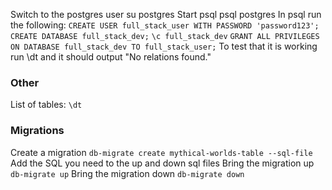 Switch to the postgres user su postgres
Start psql psql postgres
In psql run the following:
`CREATE USER full_stack_user WITH PASSWORD 'password123';`
`CREATE DATABASE full_stack_dev;`
`\c full_stack_dev`
`GRANT ALL PRIVILEGES ON DATABASE full_stack_dev TO full_stack_user;`
To test that it is working run \dt and it should output "No relations found."

### Other
List of tables:
`\dt`

### Migrations
Create a migration `db-migrate create mythical-worlds-table --sql-file`
Add the SQL you need to the up and down sql files
Bring the migration up `db-migrate up`
Bring the migration down `db-migrate down`